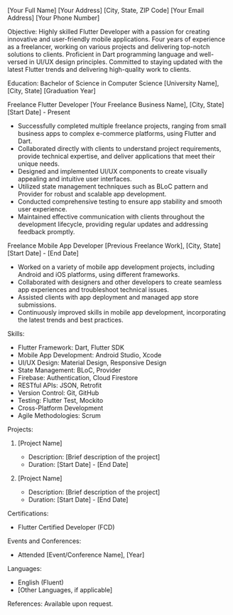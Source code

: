 [Your Full Name]
[Your Address]
[City, State, ZIP Code]
[Your Email Address]
[Your Phone Number]

Objective:
Highly skilled Flutter Developer with a passion for creating innovative and user-friendly mobile applications. Four years of experience as a freelancer, working on various projects and delivering top-notch solutions to clients. Proficient in Dart programming language and well-versed in UI/UX design principles. Committed to staying updated with the latest Flutter trends and delivering high-quality work to clients.

Education:
Bachelor of Science in Computer Science
[University Name], [City, State]
[Graduation Year]

Freelance Flutter Developer
[Your Freelance Business Name], [City, State]
[Start Date] - Present

- Successfully completed multiple freelance projects, ranging from small business apps to complex e-commerce platforms, using Flutter and Dart.
- Collaborated directly with clients to understand project requirements, provide technical expertise, and deliver applications that meet their unique needs.
- Designed and implemented UI/UX components to create visually appealing and intuitive user interfaces.
- Utilized state management techniques such as BLoC pattern and Provider for robust and scalable app development.
- Conducted comprehensive testing to ensure app stability and smooth user experience.
- Maintained effective communication with clients throughout the development lifecycle, providing regular updates and addressing feedback promptly.

Freelance Mobile App Developer
[Previous Freelance Work], [City, State]
[Start Date] - [End Date]

- Worked on a variety of mobile app development projects, including Android and iOS platforms, using different frameworks.
- Collaborated with designers and other developers to create seamless app experiences and troubleshoot technical issues.
- Assisted clients with app deployment and managed app store submissions.
- Continuously improved skills in mobile app development, incorporating the latest trends and best practices.

Skills:
- Flutter Framework: Dart, Flutter SDK
- Mobile App Development: Android Studio, Xcode
- UI/UX Design: Material Design, Responsive Design
- State Management: BLoC, Provider
- Firebase: Authentication, Cloud Firestore
- RESTful APIs: JSON, Retrofit
- Version Control: Git, GitHub
- Testing: Flutter Test, Mockito
- Cross-Platform Development
- Agile Methodologies: Scrum

Projects:
1. [Project Name]
   - Description: [Brief description of the project]
   - Duration: [Start Date] - [End Date]

2. [Project Name]
   - Description: [Brief description of the project]
   - Duration: [Start Date] - [End Date]

Certifications:
- Flutter Certified Developer (FCD)

Events and Conferences:
- Attended [Event/Conference Name], [Year]

Languages:
- English (Fluent)
- [Other Languages, if applicable]

References:
Available upon request.
